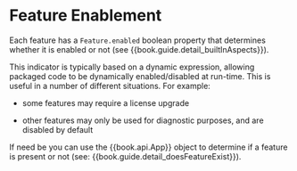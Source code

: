 # Feature Enablement

Each feature has a `Feature.enabled` boolean property that determines
whether it is enabled or not (see
{{book.guide.detail_builtInAspects}}).  

This indicator is typically based on a dynamic expression, allowing
packaged code to be dynamically enabled/disabled at run-time.  This is
useful in a number of different situations.  For example:

- some features may require a license upgrade

- other features may only be used for diagnostic purposes, and are
  disabled by default

If need be you can use the {{book.api.App}} object to determine if a
feature is present or not (see:
{{book.guide.detail_doesFeatureExist}}).
